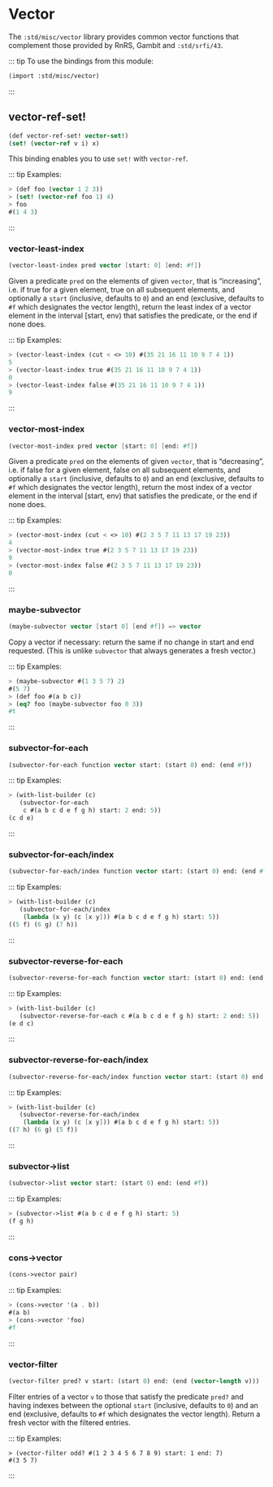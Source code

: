 # Vector

The `:std/misc/vector` library provides common vector functions
that complement those provided by RnRS, Gambit and `:std/srfi/43`.

::: tip To use the bindings from this module:
```scheme
(import :std/misc/vector)
```
:::

## vector-ref-set!
```scheme
(def vector-ref-set! vector-set!)
(set! (vector-ref v i) x)
```

This binding enables you to use `set!` with `vector-ref`.

::: tip Examples:
```scheme
> (def foo (vector 1 2 3))
> (set! (vector-ref foo 1) 4)
> foo
#(1 4 3)
```
:::

### vector-least-index
```scheme
(vector-least-index pred vector [start: 0] [end: #f])
```

Given a predicate `pred` on the elements of given `vector`, that is “increasing”,
i.e. if true for a given element, true on all subsequent elements, and optionally
a `start` (inclusive, defaults to `0`) and an end (exclusive, defaults to `#f`
which designates the vector length), return the least index of a vector element
in the interval [start, env) that satisfies the predicate, or the end if none does.

::: tip Examples:
```scheme
> (vector-least-index (cut < <> 10) #(35 21 16 11 10 9 7 4 1))
5
> (vector-least-index true #(35 21 16 11 10 9 7 4 1))
0
> (vector-least-index false #(35 21 16 11 10 9 7 4 1))
9
```
:::

### vector-most-index
```scheme
(vector-most-index pred vector [start: 0] [end: #f])
```

Given a predicate `pred` on the elements of given `vector`, that is “decreasing”,
i.e. if false for a given element, false on all subsequent elements, and optionally
a `start` (inclusive, defaults to `0`) and an end (exclusive, defaults to `#f`
which designates the vector length), return the most index of a vector element
in the interval [start, env) that satisfies the predicate, or the end if none does.

::: tip Examples:
```scheme
> (vector-most-index (cut < <> 10) #(2 3 5 7 11 13 17 19 23))
4
> (vector-most-index true #(2 3 5 7 11 13 17 19 23))
9
> (vector-most-index false #(2 3 5 7 11 13 17 19 23))
0
```
:::

### maybe-subvector
```scheme
(maybe-subvector vector [start 0] [end #f]) => vector
```

Copy a vector if necessary: return the same if no change in start and end requested.
(This is unlike `subvector` that always generates a fresh vector.)

::: tip Examples:
```scheme
> (maybe-subvector #(1 3 5 7) 2)
#(5 7)
> (def foo #(a b c))
> (eq? foo (maybe-subvector foo 0 3))
#t
```
:::

### subvector-for-each
```scheme
(subvector-for-each function vector start: (start 0) end: (end #f))
```

::: tip Examples:
```scheme
> (with-list-builder (c)
   (subvector-for-each
    c #(a b c d e f g h) start: 2 end: 5))
(c d e)
```
:::

### subvector-for-each/index
```scheme
(subvector-for-each/index function vector start: (start 0) end: (end #f))
```

::: tip Examples:
```scheme
> (with-list-builder (c)
   (subvector-for-each/index
    (lambda (x y) (c [x y])) #(a b c d e f g h) start: 5))
((5 f) (6 g) (7 h))
```
:::

### subvector-reverse-for-each
```scheme
(subvector-reverse-for-each function vector start: (start 0) end: (end #f))
```

::: tip Examples:
```scheme
> (with-list-builder (c)
   (subvector-reverse-for-each c #(a b c d e f g h) start: 2 end: 5))
(e d c)
```
:::

### subvector-reverse-for-each/index
```scheme
(subvector-reverse-for-each/index function vector start: (start 0) end: (end #f))
```

::: tip Examples:
```scheme
> (with-list-builder (c)
   (subvector-reverse-for-each/index
    (lambda (x y) (c [x y])) #(a b c d e f g h) start: 5))
((7 h) (6 g) (5 f))
```
:::

### subvector->list
```scheme
(subvector->list vector start: (start 0) end: (end #f))
```

::: tip Examples:
```scheme
> (subvector->list #(a b c d e f g h) start: 5)
(f g h)
```
:::

### cons->vector
```scheme
(cons->vector pair)
```

::: tip Examples:
```scheme
> (cons->vector '(a . b))
#(a b)
> (cons->vector 'foo)
#f
```
:::

### vector-filter
```scheme
(vector-filter pred? v start: (start 0) end: (end (vector-length v)))
```

Filter entries of a vector `v` to those that satisfy the predicate `pred?`
and having indexes between the optional `start` (inclusive, defaults to `0`)
and an end (exclusive, defaults to `#f` which designates the vector length).
Return a fresh vector with the filtered entries.

::: tip Examples:
```
> (vector-filter odd? #(1 2 3 4 5 6 7 8 9) start: 1 end: 7)
#(3 5 7)
```
:::
